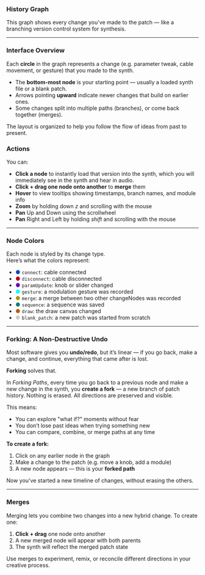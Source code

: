 ### History Graph

This graph shows every change you've made to the patch — like a branching version control system for synthesis.

---

### Interface Overview

Each **circle** in the graph represents a change  (e.g. parameter tweak, cable movement, or gesture) that you made to the synth.

- The **bottom-most node** is your starting point — usually a loaded synth file or a blank patch.
- Arrows pointing **upward** indicate newer changes that build on earlier ones.
- Some changes split into multiple paths (branches), or come back together (merges).

The layout is organized to help you follow the flow of ideas from past to present.

### Actions

You can:
- **Click a node** to instantly load that version into the synth, which you will immediately see in the synth and hear in audio. 
- **Click + drag one node onto another** to **merge** them  
- **Hover** to view tooltips showing timestamps, branch names, and module info  
- **Zoom** by holding down *z* and scrolling with the mouse
- **Pan** Up and Down using the scrollwheel
- **Pan** Right and Left by holding *shift* and scrolling with the mouse

---

### Node Colors

Each node is styled by its change type.  
Here’s what the colors represent:

- <span style="color:#004cb8">●</span> `connect`: cable connected  
- <span style="color:#b8000f">●</span> `disconnect`: cable disconnected  
- <span style="color:#6b00b8">●</span> `paramUpdate`: knob or slider changed  
- <span style="color:#00ffff">●</span> `gesture`: a modulation gesture was recorded  
- <span style="color:#b89000">●</span> `merge`: a merge between two other changeNodes was recorded  
- <span style="color:#00806b">●</span> `sequence`: a sequence was saved  
- <span style="color:#b85c00">●</span> `draw`: the draw canvas changed  
- <span style="color:#ccc">●</span> `blank_patch`: a new patch was started from scratch  

---

### Forking: A Non-Destructive Undo

Most software gives you **undo/redo**, but it’s linear — if you go back, make a change, and continue, everything that came after is lost.

**Forking** solves that.

In *Forking Paths*, every time you go back to a previous node and make a new change in the synth, you **create a fork** — a new branch of patch history. Nothing is erased. All directions are preserved and visible.

This means:
- You can explore "what if?" moments without fear
- You don’t lose past ideas when trying something new
- You can compare, combine, or merge paths at any time

**To create a fork:**
1. Click on any earlier node in the graph
2. Make a change to the patch (e.g. move a knob, add a module)
3. A new node appears — this is your **forked path**

Now you’ve started a new timeline of changes, without erasing the others.

---

### Merges

Merging lets you combine two changes into a new hybrid change. 
To create one:
1. **Click + drag** one node onto another  
2. A new merged node will appear with both parents  
3. The synth will reflect the merged patch state

Use merges to experiment, remix, or reconcile different directions in your creative process.


